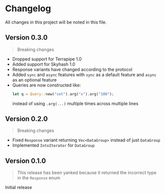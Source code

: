 # Changelog
All changes in this project will be noted in this file.

## Version 0.3.0
> Breaking changes

* Dropped support for Terrapipe 1.0
* Added support for Skyhash 1.0
* Response variants have changed according to the protocol
* Added `sync` and `async` features with `sync` as a default feature and `async` as an optional feature
* Queries are now constructed like:
    ```rust
    let q = Query::new("set").arg("x").arg("100");
    ```
    instead of using `.arg(...)` multiple times across multiple lines

## Version 0.2.0
> Breaking changes

* Fixed `Response` variant returning `Vec<DataGroup>` instead of just `DataGroup`
* Implemented `IntoIterator` for `DataGroup`

## Version 0.1.0
> This release has been yanked because it returned the incorrect type in the `Response` enum

Initial release